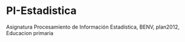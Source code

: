 # PI-Estadistica
Asignatura Procesamiento de Información Estadística, BENV, plan2012, Educacion primaria
